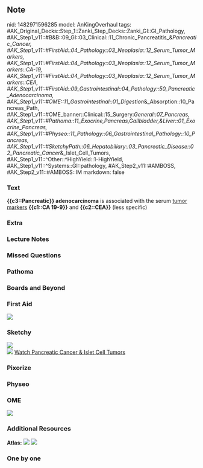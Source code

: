 ## Note
nid: 1482971596285
model: AnKingOverhaul
tags: #AK_Original_Decks::Step_1::Zanki_Step_Decks::Zanki_GI::GI_Pathology, #AK_Step1_v11::#B&B::09_GI::03_Clinical::11_Chronic_Pancreatitis_&_Pancreatic_Cancer, #AK_Step1_v11::#FirstAid::04_Pathology::03_Neoplasia::12_Serum_Tumor_Markers, #AK_Step1_v11::#FirstAid::04_Pathology::03_Neoplasia::12_Serum_Tumor_Markers::CA-19, #AK_Step1_v11::#FirstAid::04_Pathology::03_Neoplasia::12_Serum_Tumor_Markers::CEA, #AK_Step1_v11::#FirstAid::09_Gastrointestinal::04_Pathology::50_Pancreatic_Adenocarcinoma, #AK_Step1_v11::#OME::11_Gastrointestinal::01_Digestion_&_Absorption::10_Pancreas_Path, #AK_Step1_v11::#OME_banner::Clinical::15_Surgery:_General::07_Pancreas, #AK_Step1_v11::#Pathoma::11_Exocrine,Pancreas,Gallbladder,&Liver::01_Exocrine_Pancreas, #AK_Step1_v11::#Physeo::11_Pathology::06_Gastrointestinal_Pathology::10_Pancreas, #AK_Step1_v11::#SketchyPath::06_Hepatobiliary::03_Pancreatic_Disease::02_Pancreatic_Cancer_&_Islet_Cell_Tumors, #AK_Step1_v11::^Other::^HighYield::1-HighYield, #AK_Step1_v11::^Systems::GI::pathology, #AK_Step2_v11::#AMBOSS, #AK_Step2_v11::#AMBOSS::IM
markdown: false

### Text
<div>
  <b>{{c3::Pancreatic}} adenocarcinoma</b> is associated with the
  serum <u>tumor markers</u> <b>{{c1::CA 19-9}}</b> and
  <b>{{c2::CEA}}</b> (less specific)
</div>

### Extra


### Lecture Notes


### Missed Questions


### Pathoma


### Boards and Beyond


### First Aid
<img src="tmparcKY3.png">

### Sketchy
<div><img src=
"pancreatic%20adenocarcinoma%20CA%2019-9%20and%20CEA_1566160514431.jpg"></div><img src="Zoverall%20picture%20(50)_1566160514431.jpg">
<a href=
"https://dashboard.sketchy.com/study/medical/courses/medical-pathophysiology/units/medical-pediatrics-hepatobiliary/videos/medical-pathophysiology-hepatobiliary-pancreatic-disease-pancreatic-cancer-and-islet-cell-tumors?utm_source=anki&utm_medium=partnership&utm_campaign=february_update&utm_content=medical">
Watch Pancreatic Cancer & Islet Cell Tumors</a>

### Pixorize


### Physeo


### OME
<div class="ome-widget">
  <a href=
  "https://onlinemeded.org/spa/surgery-general/pancreas/acquire?ref=anki">
  <img src="_OME_AnkiFlashcards_Lesson_2.png"></a>
</div>

### Additional Resources
<b>Atlas:</b> <img src="tmp83Dazq.png"> <img src="tmpWEDO1e.png">

### One by one


